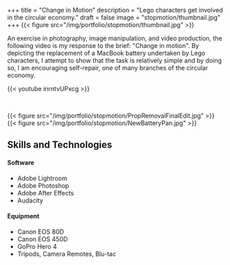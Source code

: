 +++
title = "Change in Motion"
description = "Lego characters get involved in the circular economy."
draft = false
image = "stopmotion/thumbnail.jpg"
+++
{{< figure src="/img/portfolio/stopmotion/thumbnail.jpg" >}}

An exercise in photography, image manipulation, and video production, the following video is my response to the brief: "Change in motion".  By depicting the replacement of a MacBook battery undertaken by Lego characters, I attempt to show that the task is relatively simple and by doing so, I am encouraging self-repair, one of many branches of the circular economy.

{{< youtube inrntvUPxcg >}}

</br >

{{< figure src="/img/portfolio/stopmotion/PropRemovalFinalEdit.jpg" >}}
</br >
{{< figure src="/img/portfolio/stopmotion/NewBatteryPan.jpg" >}}
</br >


Skills and Technologies
-----

#### Software

+ Adobe Lightroom
+ Adobe Photoshop
+ Adobe After Effects
+ Audacity

#### Equipment

+ Canon EOS 80D
+ Canon EOS 450D
+ GoPro Hero 4
+ Tripods, Camera Remotes, Blu-tac


<!-- TODO
- Create GIF of spinning top animations -->

<!-- Timelapse of stop motion creation: https://youtu.be/QYqoJnSxE_4 -->
<!-- Stop motion comp 001 720: https://youtu.be/xtAONAJ0U6c -->
<!-- Stop motion experiment 3 - Manually adding frames: https://youtu.be/avS5MJbKYyk -->
<!-- Stop motion experiment 2 - cross fade: https://youtu.be/jexjdlXhP48 -->
<!-- Stop motion experiment 1 - no overlap: https://youtu.be/9uDKjnTGO88 -->

